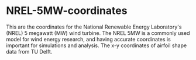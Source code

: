 # NREL-5MW-coordinates
This are the coordinates for the National Renewable Energy Laboratory's (NREL) 5 megawatt (MW) wind turbine. 
The NREL 5MW is a commonly used model for wind energy research, and having accurate coordinates is important for simulations and analysis.
The x-y coordinates of airfoil shape data from TU Delft.
